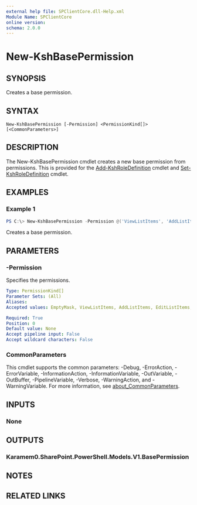 ```yaml
---
external help file: SPClientCore.dll-Help.xml
Module Name: SPClientCore
online version:
schema: 2.0.0
---
```


# New-KshBasePermission

## SYNOPSIS
Creates a base permission.

## SYNTAX

```
New-KshBasePermission [-Permission] <PermissionKind[]> [<CommonParameters>]
```

## DESCRIPTION
The New-KshBasePermission cmdlet creates a new base permission from permissions.
This is provided for the [Add-KshRoleDefinition](Add-KshRoleDefinition.md) cmdlet and [Set-KshRoleDefinition](Set-KshRoleDefinition.md) cmdlet.

## EXAMPLES

### Example 1
```powershell
PS C:\> New-KshBasePermission -Permission @('ViewListItems', 'AddListItems', 'EditListItems', 'DeleteListItems')
```

Creates a base permission.

## PARAMETERS

### -Permission
Specifies the permissions.

```yaml
Type: PermissionKind[]
Parameter Sets: (All)
Aliases:
Accepted values: EmptyMask, ViewListItems, AddListItems, EditListItems, DeleteListItems, ApproveItems, OpenItems, ViewVersions, DeleteVersions, CancelCheckOut, ManagePersonalViews, ManageLists, ViewFormPages, AnonymousSearchAccessList, Open, ViewPages, AddAndCustomizePages, ApplyThemeAndBorder, ApplyStyleSheets, ViewUsageData, CreateSSCSite, ManageSubwebs, CreateGroups, ManagePermissions, BrowseDirectories, BrowseUserInfo, AddDelPrivateWebParts, UpdatePersonalWebParts, ManageWeb, AnonymousSearchAccessWebLists, UseClientIntegration, UseRemoteAPIs, ManageAlerts, CreateAlerts, EditMyUserInfo, EnumeratePermissions, FullMask

Required: True
Position: 0
Default value: None
Accept pipeline input: False
Accept wildcard characters: False
```

### CommonParameters
This cmdlet supports the common parameters: -Debug, -ErrorAction, -ErrorVariable, -InformationAction, -InformationVariable, -OutVariable, -OutBuffer, -PipelineVariable, -Verbose, -WarningAction, and -WarningVariable. For more information, see [about_CommonParameters](http://go.microsoft.com/fwlink/?LinkID=113216).

## INPUTS

### None

## OUTPUTS

### Karamem0.SharePoint.PowerShell.Models.V1.BasePermission

## NOTES

## RELATED LINKS
